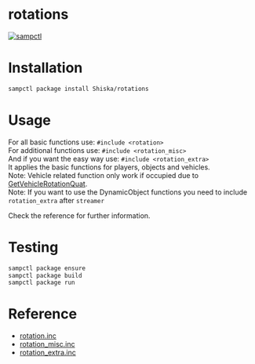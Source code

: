 # rotations

[![sampctl](https://shields.southcla.ws/badge/sampctl-rotations-2f2f2f.svg?style=for-the-badge)](https://github.com/Shiska/rotations)

<!-- This include gives you the possibility to convert rotations -->

# Installation

```bash
sampctl package install Shiska/rotations
```

# Usage

For all basic functions use: `#include <rotation>`  
For additional functions use: `#include <rotation_misc>`  
And if you want the easy way use: `#include <rotation_extra>`  
It applies the basic functions for players, objects and vehicles.  
Note: Vehicle related function only work if occupied due to [GetVehicleRotationQuat](https://wiki.sa-mp.com/wiki/GetVehicleRotationQuat).  
Note: If you want to use the DynamicObject functions you need to include `rotation_extra` after `streamer`

Check the reference for further information.

# Testing

```bash
sampctl package ensure
sampctl package build
sampctl package run
```

# Reference

* [rotation.inc](https://shiska.github.io/rotations/2.0.2/rotation.xml#index)
* [rotation_misc.inc](https://shiska.github.io/rotations/2.0.2/rotation_misc.xml#index)
* [rotation_extra.inc](https://shiska.github.io/rotations/2.0.2/rotation_extra.xml#index)
